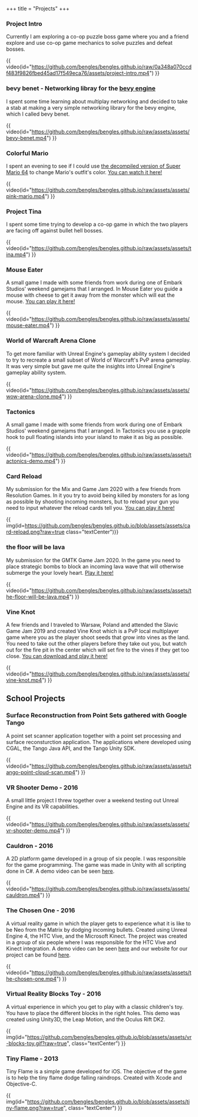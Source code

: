 +++
title = "Projects"
+++

### Project Intro 

Currently I am exploring a co-op puzzle boss game where you and a friend explore and use co-op game mechanics to solve puzzles and defeat bosses.

{{ video(id="https://github.com/bengles/bengles.github.io/raw/0a348a070ccdf483f9826fbed45ad17f549eca76/assets/project-intro.mp4") }}

### bevy benet - Networking libray for the [bevy engine](https://bevyengine.org/)

I spent some time learning about multiplay networking and decided to take a stab at making a very simple networking library for the bevy engine, which I called bevy benet.

{{ video(id="https://github.com/bengles/bengles.github.io/raw/assets/assets/bevy-benet.mp4") }}

### Colorful Mario

I spent an evening to see if I could use [the decompiled version of Super Mario 64](https://github.com/n64decomp/sm64) to change Mario's outfit's color. [You can watch it here!](https://www.youtube.com/watch?v=eces7lJPWts)

{{ video(id="https://github.com/bengles/bengles.github.io/raw/assets/assets/pink-mario.mp4") }}

### Project Tina

I spent some time trying to develop a co-op game in which the two players are facing off against bullet hell bosses.

{{ video(id="https://github.com/bengles/bengles.github.io/raw/assets/assets/tina.mp4") }}

### Mouse Eater

A small game I made with some friends from work during one of Embark Studios' weekend gamejams that I arranged. In Mouse Eater you guide a mouse with cheese to get it away from the monster which will eat the mouse. [You can play it here!](https://bengles.itch.io/mouse-eater)

{{ video(id="https://github.com/bengles/bengles.github.io/raw/assets/assets/mouse-eater.mp4") }}

### World of Warcraft Arena Clone

To get more familiar with Unreal Engine's gameplay ability system I decided to try to recreate a small subset of World of Warcraft's PvP arena gameplay. It was very simple but gave me quite the insights into Unreal Engine's gameplay ability system.

{{ video(id="https://github.com/bengles/bengles.github.io/raw/assets/assets/wow-arena-clone.mp4") }}

### Tactonics

A small game I made with some friends from work during one of Embark Studios' weekend gamejams that I arranged. In Tactonics you use a grapple hook to pull floating islands into your island to make it as big as possible.

{{ video(id="https://github.com/bengles/bengles.github.io/raw/assets/assets/tactonics-demo.mp4") }}

### Card Reload

My submission for the Mix and Game Jam 2020 with a few friends from Resolution Games. In it you try to avoid being killed by monsters for as long as possible by shooting incoming monsters, but to reload your gun you need to input whatever the reload cards tell you. [You can play it here!](https://bengles.itch.io/card-reload)

{{ img(id=https://github.com/bengles/bengles.github.io/blob/assets/assets/card-reload.png?raw=true class="textCenter")}}

### the floor will be lava

My submission for the GMTK Game Jam 2020. In the game you need to place strategic bombs to block an incoming lava wave that will otherwise submerge the your lovely heart. [Play it here!](https://bengles.itch.io/the-floor-will-be-lava)

{{ video(id="https://github.com/bengles/bengles.github.io/raw/assets/assets/the-floor-will-be-lava.mp4") }}

### Vine Knot

A few friends and I traveled to Warsaw, Poland and attended the Slavic Game Jam 2019 and created Vine Knot which is a PvP local multiplayer game where you as the player shoot seeds that grow into vines as the land. You need to take out the other players before they take out you, but watch out for the fire pit in the center which will set fire to the vines if they get too close. [You can download and play it here!](https://eitrum.itch.io/vine-knot)

{{ video(id="https://github.com/bengles/bengles.github.io/raw/assets/assets/vine-knot.mp4") }}

## School Projects

### Surface Reconstruction from Point Sets gathered with Google Tango

A point set scanner application together with a point set processing and surface reconsturction application. The applications where developed using CGAL, the Tango Java API, and the Tango Unity SDK.

{{ video(id="https://github.com/bengles/bengles.github.io/raw/assets/assets/tango-point-cloud-scan.mp4") }}

### VR Shooter Demo - 2016

A small little project I threw together over a weekend testing out Unreal Engine and its VR capabilities.

{{ video(id="https://github.com/bengles/bengles.github.io/raw/assets/assets/vr-shooter-demo.mp4") }}


### Cauldron - 2016

A 2D platform game developed in a group of six people. I was responsible for the game programming. The game was made in Unity with all scripting done in C#. A demo video can be seen [here](https://youtu.be/awUmMhMNi_I).

{{ video(id="https://github.com/bengles/bengles.github.io/raw/assets/assets/cauldron.mp4") }}

### The Chosen One - 2016

A virtual reality game in which the player gets to experience what it is like to be Neo from the Matrix by dodging incoming bullets. Created using Unreal Engine 4, the HTC Vive, and the Microsoft Kinect. The project was created in a group of six people where I was responsible for the HTC Vive and Kinect integration. A demo video can be seen [here](https://youtu.be/LsqtHk6Knh0) and our website for our project can be found [here](https://bengles.github.io/The_Chosen_One/).

{{ video(id="https://github.com/bengles/bengles.github.io/raw/assets/assets/the-chosen-one.mp4") }}

### Virtual Reality Blocks Toy - 2016

A virtual experience in which you get to play with a classic children's toy. You have to place the different blocks in the right holes. This demo was created using Unity3D, the Leap Motion, and the Oculus Rift DK2.

{{ img(id="https://github.com/bengles/bengles.github.io/blob/assets/assets/vr-blocks-toy.gif?raw=true", class="textCenter") }}

### Tiny Flame - 2013

Tiny Flame is a simple game developed for iOS. The objective of the game is to help the tiny flame dodge falling raindrops. Created with Xcode and Objective-C.

{{ img(id="https://github.com/bengles/bengles.github.io/blob/assets/assets/tiny-flame.png?raw=true", class="textCenter") }}